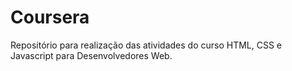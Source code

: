 # Coursera
Repositório para realização das atividades do curso HTML, CSS e Javascript para Desenvolvedores Web.

